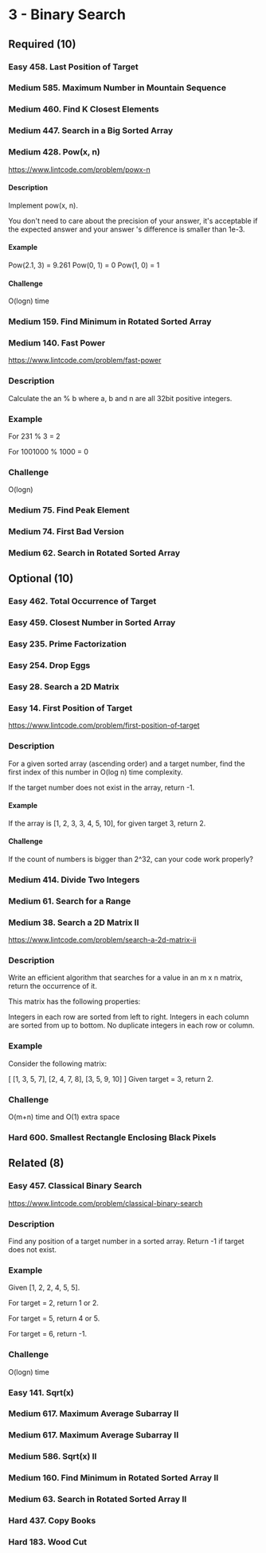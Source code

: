 # 3 - Binary Search

## Required (10)

### Easy  458. Last Position of Target
### Medium  585. Maximum Number in Mountain Sequence
### Medium  460. Find K Closest Elements
### Medium  447. Search in a Big Sorted Array

### Medium  428. Pow(x, n)
https://www.lintcode.com/problem/powx-n

#### Description
Implement pow(x, n).

You don't need to care about the precision of your answer, it's acceptable if the expected answer and your answer 's difference is smaller than 1e-3.

#### Example
Pow(2.1, 3) = 9.261
Pow(0, 1) = 0
Pow(1, 0) = 1

#### Challenge
O(logn) time


### Medium  159. Find Minimum in Rotated Sorted Array

### Medium  140. Fast Power
https://www.lintcode.com/problem/fast-power

### Description
Calculate the an % b where a, b and n are all 32bit positive integers.

### Example
For 231 % 3 = 2

For 1001000 % 1000 = 0

### Challenge
O(logn)


### Medium  75. Find Peak Element
### Medium  74. First Bad Version
### Medium  62. Search in Rotated Sorted Array

## Optional (10)

### Easy  462. Total Occurrence of Target
### Easy  459. Closest Number in Sorted Array
### Easy  235. Prime Factorization
### Easy  254. Drop Eggs
### Easy  28. Search a 2D Matrix

### Easy  14. First Position of Target
https://www.lintcode.com/problem/first-position-of-target

### Description
For a given sorted array (ascending order) and a target number, find the first index of this number in O(log n) time complexity.

If the target number does not exist in the array, return -1.

#### Example
If the array is [1, 2, 3, 3, 4, 5, 10], for given target 3, return 2.

#### Challenge
If the count of numbers is bigger than 2^32, can your code work properly?


### Medium  414. Divide Two Integers
### Medium  61. Search for a Range

### Medium  38. Search a 2D Matrix II
https://www.lintcode.com/problem/search-a-2d-matrix-ii

### Description
Write an efficient algorithm that searches for a value in an m x n matrix, return the occurrence of it.

This matrix has the following properties:

Integers in each row are sorted from left to right.
Integers in each column are sorted from up to bottom.
No duplicate integers in each row or column.

### Example
Consider the following matrix:

[
  [1, 3, 5, 7],
  [2, 4, 7, 8],
  [3, 5, 9, 10]
]
Given target = 3, return 2.

### Challenge
O(m+n) time and O(1) extra space


### Hard  600. Smallest Rectangle Enclosing Black Pixels

## Related (8)

### Easy  457. Classical Binary Search
https://www.lintcode.com/problem/classical-binary-search

### Description
Find any position of a target number in a sorted array. Return -1 if target does not exist.

### Example
Given [1, 2, 2, 4, 5, 5].

For target = 2, return 1 or 2.

For target = 5, return 4 or 5.

For target = 6, return -1.

### Challenge
O(logn) time


### Easy  141. Sqrt(x)
### Medium  617. Maximum Average Subarray II
### Medium  617. Maximum Average Subarray II
### Medium  586. Sqrt(x) II
### Medium  160. Find Minimum in Rotated Sorted Array II
### Medium  63. Search in Rotated Sorted Array II
### Hard  437. Copy Books
### Hard  183. Wood Cut
